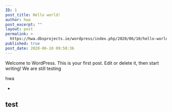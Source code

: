 ```yaml
---
ID: 1
post_title: Hello world!
author: hwa
post_excerpt: ""
layout: post
permalink: >
  https://hwa.dbsprojects.ie/wordpress/index.php/2020/06/10/hello-world/
published: true
post_date: 2020-06-10 09:50:36
---
```

<!-- wp:paragraph -->
<p>Welcome to WordPress. This is your first post. Edit or delete it, then start writing! We are still testing </p>
<!-- /wp:paragraph -->

<!-- wp:paragraph -->
<p>hwa</p>
<!-- /wp:paragraph -->

<!-- wp:paragraph -->
<p></p>
<!-- /wp:paragraph -->

<!-- wp:list -->
<ul><li></li></ul>
<!-- /wp:list -->

<!-- wp:heading -->
<h2>test</h2>
<!-- /wp:heading -->

<!-- wp:paragraph -->
<p></p>
<!-- /wp:paragraph -->